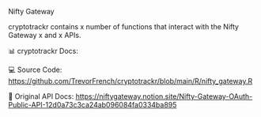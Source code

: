 Nifty Gateway

cryptotrackr contains x number of functions that interact with the Nifty Gateway x and x APIs.

📊 cryptotrackr Docs: 


💻 Source Code: https://github.com/TrevorFrench/cryptotrackr/blob/main/R/nifty_gateway.R


🏢 Original API Docs: https://niftygateway.notion.site/Nifty-Gateway-OAuth-Public-API-12d0a73c3ca24ab096084fa0334ba895
